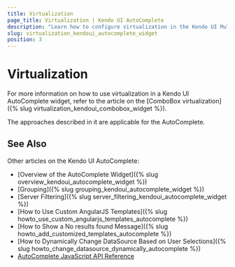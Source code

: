 ```yaml
---
title: Virtualization
page_title: Virtualization | Kendo UI AutoComplete
description: "Learn how to configure virtualization in the Kendo UI MultiSelect, DropDownList, ComboBox, and AutoComplete widgets."
slug: virtualization_kendoui_autocomplete_widget
position: 3
---
```


# Virtualization

For more information on how to use virtualization in a Kendo UI AutoComplete widget, refer to the article on the [ComboBox virtualization]({% slug virtualization_kendoui_combobox_widget %}).

The approaches described in it are applicable for the AutoComplete.

## See Also

Other articles on the Kendo UI AutoComplete:

* [Overview of the AutoComplete Widget]({% slug overview_kendoui_autocomplete_widget %})
* [Grouping]({% slug grouping_kendoui_autocomplete_widget %})
* [Server Filtering]({% slug server_filtering_kendoui_autocomplete_widget %})
* [How to Use Custom AngularJS Templates]({% slug howto_use_custom_angularjs_templates_autocomplete %})
* [How to Show a No results found Message]({% slug howto_add_customized_templates_autocomplete %})
* [How to Dynamically Change DataSource Based on User Selections]({% slug howto_change_datasource_dynamically_autocomplete %})
* [AutoComplete JavaScript API Reference](/api/javascript/ui/autocomplete)
